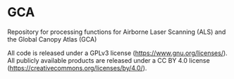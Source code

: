 # GCA
Repository for processing functions for Airborne Laser Scanning (ALS) and the Global Canopy Atlas (GCA)

All code is released under a GPLv3 license (https://www.gnu.org/licenses/).
All publicly available products are released under a CC BY 4.0 license (https://creativecommons.org/licenses/by/4.0/).
